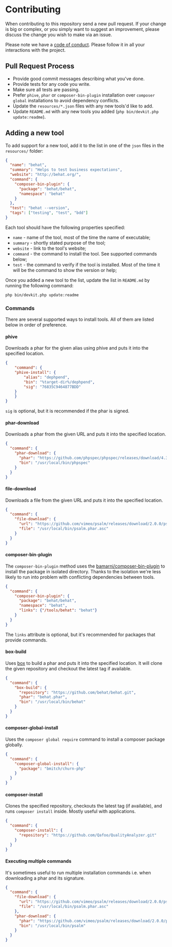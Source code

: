 # Contributing

When contributing to this repository send a new pull request.
If your change is big or complex, or you simply want to suggest an improvement,
please discuss the change you wish to make via an issue.

Please note we have a [code of conduct](CODE_OF_CONDUCT.md). Please follow it in all your interactions with the project.

## Pull Request Process

* Provide good commit messages describing what you've done.
* Provide tests for any code you write.
* Make sure all tests are passing.
* Prefer `phive`, `phar` or `composer-bin-plugin` installation over `composer global` installations to avoid dependency conflicts.
* Update the `resources/*.json` files with any new tools'd like to add.
* Update `README.md` with any new tools you added (`php bin/devkit.php update:readme`).

## Adding a new tool

To add support for a new tool, add it to the list in one of the `json` files in the `resources/` folder:

```json
{
  "name": "behat",
  "summary": "Helps to test business expectations",
  "website": "http://behat.org/",
  "command": {
    "composer-bin-plugin": {
      "package": "behat/behat",
      "namespace": "behat"
    }
  },
  "test": "behat --version",
  "tags": ["testing", "test", "bdd"]
}
```

Each tool should have the following properties specified:

* `name` - name of the tool, most of the time the name of executable;
* `summary` - shortly stated purpose of the tool;
* `website` - link to the tool's website;
* `command` - the command to install the tool. See supported commands below;
* `test` - the command to verify if the tool is installed. Most of the time it will be the command to show the version or help;

Once you added a new tool to the list, update the list in `README.md` by running the following command:

```bash
php bin/devkit.php update:readme
```

### Commands

There are several supported ways to install tools.
All of them are listed below in order of preference.

#### phive

Downloads a phar for the given alias using phive and puts it into the specified location.

```json
{
    "command": {
	"phive-install": {
	    "alias": "dephpend",
	    "bin": "%target-dir%/dephpend",
	    "sig": "76835C9464877BDD"
	}
    }
}
```

`sig` is optional, but it is recommended if the phar is signed.

#### phar-download

Downloads a phar from the given URL and puts it into the specified location.

```json
{
  "command": {
    "phar-download": {
      "phar": "https://github.com/phpspec/phpspec/releases/download/4.3.0/phpspec.phar",
      "bin": "/usr/local/bin/phpspec"
    }
  }
}
```

#### file-download

Downloads a file from the given URL and puts it into the specified location.

```json
{
  "command": {
    "file-download": {
      "url": "https://github.com/vimeo/psalm/releases/download/2.0.0/psalm.phar.asc",
      "file": "/usr/local/bin/psalm.phar.asc"
    }
  }
}
```


#### composer-bin-plugin

The `composer-bin-plugin` method uses the [bamarni/composer-bin-plugin](https://github.com/bamarni/composer-bin-plugin)
to install the package in isolated directory.
Thanks to the isolation we're less likely to run into problem with conflicting dependencies between tools.

```json
{
  "command": {
    "composer-bin-plugin": {
      "package": "behat/behat",
      "namespace": "behat",
      "links": {"/tools/behat": "behat"}
    }
  }
}
```

The `links` attribute is optional, but it's recommended for packages that provide commands.

#### box-build

Uses [box](https://box-project.github.io/box2/) to build a phar and puts it into the specified location.
It will clone the given repository and checkout the latest tag if available.

```json
{
  "command": {
    "box-build": {
      "repository": "https://github.com/behat/behat.git",
      "phar": "behat.phar",
      "bin": "/usr/local/bin/behat"
    }
  }
}
```

#### composer-global-install

Uses the `composer global require` command to install a composer package globally.

```json
{
  "command": {
    "composer-global-install": {
      "package": "bmitch/churn-php"
    }
  }
}
```

#### composer-install

Clones the specified repository, checkouts the latest tag (if available), and runs `composer install` inside.
Mostly useful with applications.

```json
{
  "command": {
    "composer-install": {
      "repository": "https://github.com/Qafoo/QualityAnalyzer.git"
    }
  }
}
```

#### Executing multiple commands

It's sometimes useful to run multiple installation commands i.e. when downloading a phar and its signature.

```json
{
  "command": {
    "file-download": {
      "url": "https://github.com/vimeo/psalm/releases/download/2.0.0/psalm.phar.asc",
      "file": "/usr/local/bin/psalm.phar.asc"
    },
    "phar-download": {
      "phar": "https://github.com/vimeo/psalm/releases/download/2.0.0/psalm.phar",
      "bin": "/usr/local/bin/psalm"
    }
  }
}
```
